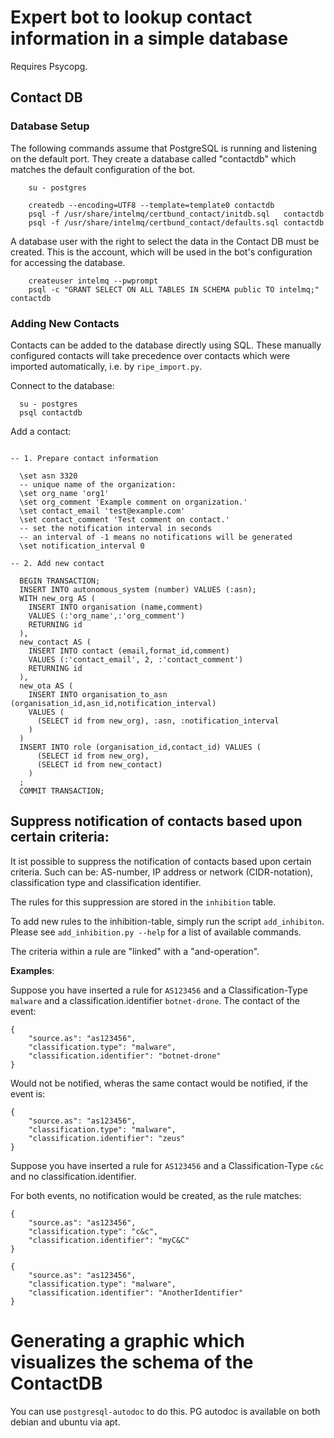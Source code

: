 # Expert bot to lookup contact information in a simple database

Requires Psycopg.

## Contact DB

### Database Setup

The following commands assume that PostgreSQL is running and listening on the
default port. They create a database called "contactdb" which matches the
default configuration of the bot.

```
    su - postgres

    createdb --encoding=UTF8 --template=template0 contactdb
    psql -f /usr/share/intelmq/certbund_contact/initdb.sql   contactdb
    psql -f /usr/share/intelmq/certbund_contact/defaults.sql contactdb
```

A database user with the right to select the data in the Contact DB
must be created.  This is the account, which will be used in the bot's
configuration for accessing the database.

```
    createuser intelmq --pwprompt
    psql -c "GRANT SELECT ON ALL TABLES IN SCHEMA public TO intelmq;" contactdb

```

### Adding New Contacts

Contacts can be added to the database directly using SQL.  These
manually configured contacts will take precedence over contacts which
were imported automatically, i.e. by `ripe_import.py`.

Connect to the database:

```
  su - postgres
  psql contactdb

```
Add a contact:

```pgsql

-- 1. Prepare contact information

  \set asn 3320
  -- unique name of the organization:
  \set org_name 'org1'
  \set org_comment 'Example comment on organization.'
  \set contact_email 'test@example.com'
  \set contact_comment 'Test comment on contact.'
  -- set the notification interval in seconds
  -- an interval of -1 means no notifications will be generated
  \set notification_interval 0

-- 2. Add new contact

  BEGIN TRANSACTION;
  INSERT INTO autonomous_system (number) VALUES (:asn);
  WITH new_org AS (
    INSERT INTO organisation (name,comment)
    VALUES (:'org_name',:'org_comment')
    RETURNING id
  ),
  new_contact AS (
    INSERT INTO contact (email,format_id,comment)
    VALUES (:'contact_email', 2, :'contact_comment')
    RETURNING id
  ),
  new_ota AS (
    INSERT INTO organisation_to_asn (organisation_id,asn_id,notification_interval)
    VALUES (
      (SELECT id from new_org), :asn, :notification_interval
    )
  )
  INSERT INTO role (organisation_id,contact_id) VALUES (
      (SELECT id from new_org),
      (SELECT id from new_contact)
    )
  ;
  COMMIT TRANSACTION;

```

## Suppress notification of contacts based upon certain criteria:

It ist possible to suppress the notification of contacts based upon certain
criteria. Such can be: AS-number, IP address or network (CIDR-notation),
classification type and classification identifier.

The rules for this suppression are stored in the `inhibition` table.

To add new rules to the inhibition-table, simply run the script `add_inhibiton`.
Please see `add_inhibition.py --help` for a list of available commands.

The criteria within a rule are "linked" with a "and-operation".

**Examples**:

Suppose you have inserted a rule for `AS123456` and a
Classification-Type `malware` and a classification.identifier `botnet-drone`.
The contact of the event:

```
{
    "source.as": "as123456",
    "classification.type": "malware",
    "classification.identifier": "botnet-drone"
}
```
Would not be notified, wheras the same contact would be notified, if the event
is:
```
{
    "source.as": "as123456",
    "classification.type": "malware",
    "classification.identifier": "zeus"
}
```


Suppose you have inserted a rule for `AS123456` and a
Classification-Type `c&c` and no classification.identifier.

For both events, no notification would be created, as the rule matches:
```
{
    "source.as": "as123456",
    "classification.type": "c&c",
    "classification.identifier": "myC&C"
}

{
    "source.as": "as123456",
    "classification.type": "malware",
    "classification.identifier": "AnotherIdentifier"
}
```



# Generating a graphic which visualizes the schema of the ContactDB

You can use `postgresql-autodoc` to do this. PG autodoc is available on both
debian and ubuntu via apt.
